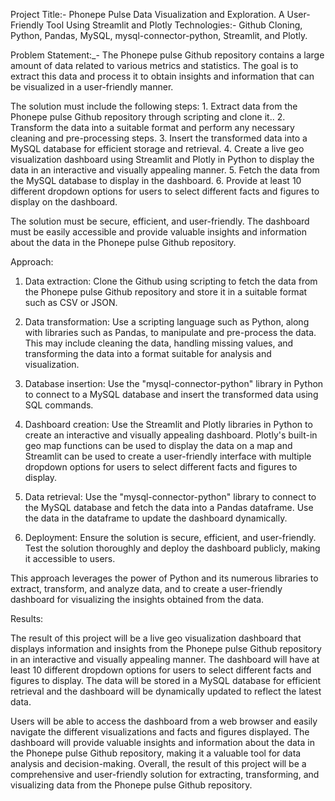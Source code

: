 Project Title:-
  Phonepe Pulse Data Visualization and Exploration. A User-Friendly Tool Using Streamlit and Plotly
Technologies:-
  Github Cloning, Python, Pandas, MySQL, mysql-connector-python, Streamlit, and Plotly.

Problem Statement:_-
  The Phonepe pulse Github repository contains a large amount of data related to various metrics and statistics. 
  The goal is to extract this data and process it to obtain
  insights and information that can be visualized in a user-friendly manner.
  
  The solution must include the following steps:
    1. Extract data from the Phonepe pulse Github repository through scripting and
    clone it..
    2. Transform the data into a suitable format and perform any necessary cleaning
    and pre-processing steps.
    3. Insert the transformed data into a MySQL database for efficient storage and
    retrieval.
    4. Create a live geo visualization dashboard using Streamlit and Plotly in Python
    to display the data in an interactive and visually appealing manner.
    5. Fetch the data from the MySQL database to display in the dashboard.
    6. Provide at least 10 different dropdown options for users to select different
    facts and figures to display on the dashboard.
    
  The solution must be secure, efficient, and user-friendly. The dashboard must be
  easily accessible and provide valuable insights and information about the data in the
  Phonepe pulse Github repository.

Approach:

  1. Data extraction: Clone the Github using scripting to fetch the data from the
  Phonepe pulse Github repository and store it in a suitable format such as CSV
  or JSON.

  2. Data transformation: Use a scripting language such as Python, along with
  libraries such as Pandas, to manipulate and pre-process the data. This may
  include cleaning the data, handling missing values, and transforming the data
  into a format suitable for analysis and visualization.

  3. Database insertion: Use the "mysql-connector-python" library in Python to
  connect to a MySQL database and insert the transformed data using SQL
  commands.
  
  4. Dashboard creation: Use the Streamlit and Plotly libraries in Python to create
  an interactive and visually appealing dashboard. Plotly's built-in geo map
  functions can be used to display the data on a map and Streamlit can be used
  to create a user-friendly interface with multiple dropdown options for users to
  select different facts and figures to display.

  5. Data retrieval: Use the "mysql-connector-python" library to connect to the
  MySQL database and fetch the data into a Pandas dataframe. Use the data in
  the dataframe to update the dashboard dynamically.

  6. Deployment: Ensure the solution is secure, efficient, and user-friendly. Test
  the solution thoroughly and deploy the dashboard publicly, making it
  accessible to users.

  This approach leverages the power of Python and its numerous libraries to extract,
  transform, and analyze data, and to create a user-friendly dashboard for visualizing
  the insights obtained from the data.

Results:

  The result of this project will be a live geo visualization dashboard that displays
  information and insights from the Phonepe pulse Github repository in an interactive
  and visually appealing manner. The dashboard will have at least 10 different
  dropdown options for users to select different facts and figures to display. The data
  will be stored in a MySQL database for efficient retrieval and the dashboard will be
  dynamically updated to reflect the latest data.
  
  Users will be able to access the dashboard from a web browser and easily navigate
  the different visualizations and facts and figures displayed. The dashboard will
  provide valuable insights and information about the data in the Phonepe pulse
  Github repository, making it a valuable tool for data analysis and decision-making.
  Overall, the result of this project will be a comprehensive and user-friendly solution
  for extracting, transforming, and visualizing data from the Phonepe pulse Github
  repository.
